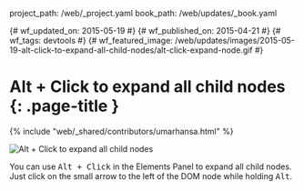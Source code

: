 project_path: /web/_project.yaml
book_path: /web/updates/_book.yaml

{# wf_updated_on: 2015-05-19 #}
{# wf_published_on: 2015-04-21 #}
{# wf_tags: devtools #}
{# wf_featured_image: /web/updates/images/2015-05-19-alt-click-to-expand-all-child-nodes/alt-click-expand-node.gif #}

# Alt + Click to expand all child nodes {: .page-title }

{% include "web/_shared/contributors/umarhansa.html" %}


<img src="/web/updates/images/2015-05-19-alt-click-to-expand-all-child-nodes/alt-click-expand-node.gif" alt="Alt + Click to expand all child nodes">

You can use <kbd class="kbd">Alt + Click</kbd> in the Elements Panel to expand all child nodes. Just click on the small arrow to the left of the DOM node while holding <kbd class="kbd">Alt</kbd>.


